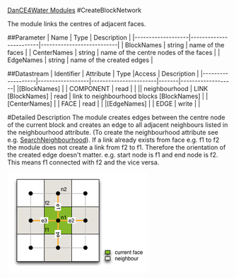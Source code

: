 [DanCE4Water Modules](DAnCE4Water.md)
#CreateBlockNetwork

The module links the centres of adjacent faces. 

##Parameter
|        Name       |          Type          |       Description         | 
|-------------------|------------------------|---------------------------|
| BlockNames  | string | name of the faces         |
| CenterNames  | string | name of the centre nodes of the faces      |
| EdgeNames  | string | name of the created edges   |

##Datastream
|     Identifier    |     Attribute    |      Type             |Access |    Description    |
|-------------------|------------------|-----------------------|-------|-------------------|
|[BlockNames] |                  | COMPONENT  | read  |  |
||         neighbourhood       | LINK [BlockNames]  | read  | link to neighbourhood blocks [BlockNames]  |
|[CenterNames] |                  | FACE  | read  |  |
|[EdgeNames] |                  | EDGE  | write  |  |

#Detailed Description
The module creates edges between the centre node of the current block and creates an edge to all adjacent neighbours listed in the neighbourhood attribute. (To create the neighbourhood attribute see e.g. [SearchNeighbourhood](SearchNeighbourhood)). If a link already exists from face e.g. f1 to f2 the module does not create a link from f2 to f1. Therefore the orientation of the created edge doesn't matter. e.g. start node is f1 and end node is f2. This means f1 connected with f2 and the vice versa.

![](images/createnetwork.png)